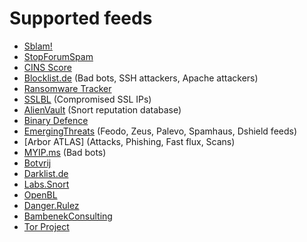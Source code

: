 # Supported feeds

* [Sblam!] 
* [StopForumSpam]
* [CINS Score]
* [Blocklist.de] (Bad bots, SSH attackers, Apache attackers)
* [Ransomware Tracker]
* [SSLBL] (Compromised SSL IPs)
* [AlienVault] (Snort reputation database)
* [Binary Defence]
* [EmergingThreats] (Feodo, Zeus, Palevo, Spamhaus, Dshield feeds)
* [Arbor ATLAS] (Attacks, Phishing, Fast flux, Scans)
* [MYIP.ms] (Bad bots)
* [Botvrij]
* [Darklist.de]
* [Labs.Snort]
* [OpenBL]
* [Danger.Rulez]
* [BambenekConsulting]
* [Tor Project]

[EmergingThreats]: http://rules.emergingthreats.net
[Binary Defence]: http://www.binarydefense.com
[AlienVault]: https://alienvault.com
[SSLBL]: https://sslbl.abuse.ch
[Ransomware Tracker]: https://ransomwaretracker.abuse.ch
[Blocklist.de]: https://blocklist.de
[CINS Score]: http://cinsscore.com
[StopForumSpam]: http://www.stopforumspam.com
[Sblam!]: http://sblam.com
[Arbor Attacks]: https://atlas.arbor.net
[MYIP.ms]: http://www.myip.ms
[Botvrij]: http://www.botvrij.eu
[Darklist.de]: http://www.darklist.de
[Labs.Snort]: https://labs.snort.org
[OpenBL]: http://www.openbl.org
[Danger.Rulez]: http://danger.rulez.sk
[BambenekConsulting]: http://bambenekconsulting.com
[Tor Project]: https://torproject.org